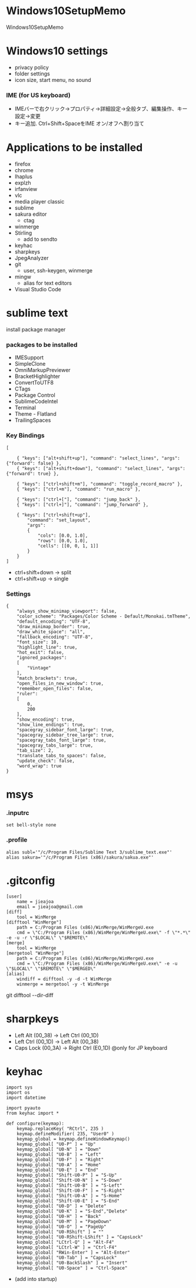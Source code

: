 # Windows10SetupMemo
Windows10SetupMemo

# Windows10 settings
- privacy policy
- folder settings
- icon size, start menu, no sound
### IME (for US keyboard)
- IMEバーで右クリック->プロパティ->詳細設定->全般タブ、編集操作、キー設定->変更
- キー追加. Ctrl+Shift+SpaceをIME オン/オフへ割り当て

# Applications to be installed
- firefox
- chrome
- lhaplus
- explzh
- irfanview
- vlc
- media player classic
- sublime
- sakura editor
    - ctag
- winmerge
- Stirling
    - add to sendto
- keyhac
- sharpkeys
- JpegAnalyzer
- git
    - user, ssh-keygen, winmerge
- mingw
    - alias for text editors
- Visual Studio Code

# sublime text
install package manager
### packages to be installed
- IMESupport
- SimpleClone
- OmniMarkupPreviewer
- BracketHighlighter
- ConvertToUTF8
- CTags
- Package Control
- SublimeCodeIntel
- Terminal
- Theme - Flatland
- TrailingSpaces

### Key Bindings
```
[

	{ "keys": ["alt+shift+up"], "command": "select_lines", "args": {"forward": false} },
	{ "keys": ["alt+shift+down"], "command": "select_lines", "args": {"forward": true} }, 

	{ "keys": ["ctrl+shift+m"], "command": "toggle_record_macro" },
	{ "keys": ["ctrl+m"], "command": "run_macro" },

	{ "keys": ["ctrl+["], "command": "jump_back" },
	{ "keys": ["ctrl+]"], "command": "jump_forward" },

	{ "keys": ["ctrl+shift+up"],
		"command": "set_layout",
		"args":
		{
			"cols": [0.0, 1.0],
			"rows": [0.0, 1.0],
			"cells": [[0, 0, 1, 1]]
		}
	}
]
```
- ctrl+shift+down -> split
- ctrl+shift+up -> single

### Settings
```
{
	"always_show_minimap_viewport": false,
	"color_scheme": "Packages/Color Scheme - Default/Monokai.tmTheme",
	"default_encoding": "UTF-8",
	"draw_minimap_border": true,
	"draw_white_space": "all",
	"fallback_encoding": "UTF-8",
	"font_size": 10,
	"highlight_line": true,
	"hot_exit": false,
	"ignored_packages":
	[
		"Vintage"
	],
	"match_brackets": true,
	"open_files_in_new_window": true,
	"remember_open_files": false,
	"ruler":
	[
		0,
		200
	],
	"show_encoding": true,
	"show_line_endings": true,
	"spacegray_sidebar_font_large": true,
	"spacegray_sidebar_tree_large": true,
	"spacegray_tabs_font_large": true,
	"spacegray_tabs_large": true,
	"tab_size": 2,
	"translate_tabs_to_spaces": false,
	"update_check": false,
	"word_wrap": true
}
```

# msys
### .inputrc
```
set bell-style none
```

### .profile
```
alias subl='"/c/Program Files/Sublime Text 3/sublime_text.exe"'
alias sakura='"/c/Program Files (x86)/sakura/sakua.exe"'
```

# .gitconfig
```
[user]
    name = jieajoa
    email = jieajoa@gmail.com
[diff]
    tool = WinMerge
[difftool "WinMerge"]
    path = C:/Program Files (x86)/WinMerge/WinMergeU.exe
    cmd = \"C:/Program Files (x86)/WinMerge/WinMergeU.exe\" -f \"*.*\" -e -u -r \"$LOCAL\" \"$REMOTE\"
[merge]
    tool = WinMerge
[mergetool "WinMerge"]
    path = C:/Program Files (x86)/WinMerge/WinMergeU.exe
    cmd = \"C:/Program Files (x86)/WinMerge/WinMergeU.exe\" -e -u \"$LOCAL\" \"$REMOTE\" \"$MERGED\"
[alias]
    windiff = difftool -y -d -t WinMerge
    winmerge = mergetool -y -t WinMerge
```

git difftool --dir-diff 


# sharpkeys
- Left Alt (00_38) -> Left Ctrl (00_1D)
- Left Ctrl (00_1D) -> Left Alt (00_38)
- Caps Lock (00_3A) -> Right Ctrl (E0_1D)  @only for JP keyboard

# keyhac
```
import sys
import os
import datetime

import pyauto
from keyhac import *

def configure(keymap):
    keymap.replaceKey( "RCtrl", 235 )
    keymap.defineModifier( 235, "User0" )
    keymap_global = keymap.defineWindowKeymap()
    keymap_global[ "U0-P" ] = "Up"
    keymap_global[ "U0-N" ] = "Down"
    keymap_global[ "U0-B" ] = "Left"
    keymap_global[ "U0-F" ] = "Right"
    keymap_global[ "U0-A" ] = "Home"
    keymap_global[ "U0-E" ] = "End" 
    keymap_global[ "Shift-U0-P" ] = "S-Up"
    keymap_global[ "Shift-U0-N" ] = "S-Down"
    keymap_global[ "Shift-U0-B" ] = "S-Left"
    keymap_global[ "Shift-U0-F" ] = "S-Right"
    keymap_global[ "Shift-U0-A" ] = "S-Home"
    keymap_global[ "Shift-U0-E" ] = "S-End" 
    keymap_global[ "U0-D" ] = "Delete"
    keymap_global[ "U0-K" ] = "S-End","Delete"
    keymap_global[ "U0-H" ] = "Back"
    keymap_global[ "U0-M" ] = "PageDown"
    keymap_global[ "U0-O" ] = "PageUp"
    keymap_global[ "U0-RShift" ] = ""
    keymap_global[ "U0-RShift-LShift" ] = "CapsLock"
    keymap_global[ "LCtrl-Q" ] = "Alt-F4" 
    keymap_global[ "LCtrl-W" ] = "Ctrl-F4" 
    keymap_global[ "RWin-Enter" ] = "Alt-Enter"  
    keymap_global[ "U0-Tab" ] = "CapsLock"
    keymap_global[ "U0-BackSlash" ] = "Insert"
    keymap_global[ "U0-Space" ] = "Ctrl-Space"
```
- (add into startup)
